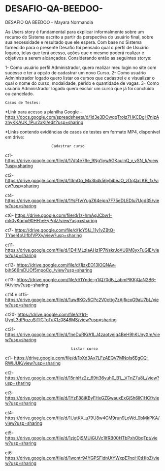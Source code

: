 # DESAFIO-QA-BEEDOO-
DESAFIO QA BEEDOO - Mayara Normandia

As Users story é fundamental para explicar informalmente sobre um recurso do Sistema escrito a partir da perspectiva do usuário final, sobre sua necessidade e resultado que ele espera. Com base no Sistema fornecido para o presente Desafio foi pensado qual o perfil de Usuário logado, telas que terá acesso, ações que o mesmo poderá realizar e objetivos a serem alcançados.
Considerando então as seguintes storys:

1- Como usuário perfil Administrador, quero realizar meu login  no site com sucesso e ter a opção de cadastrar um novo Curso.
2- Como usuário Administrador logado quero listar os cursos que cadastrei e e visualizar o qual o nome do curso, modalidade, perído e quantidade de vagas.
3- Como usuário Administrador logado quero excluir um curso que já foi concluído ou cancelado.

    Casos de Testes:
*Link para acesso a planilha Google -
https://docs.google.com/spreadsheets/d/1d3e3DOwqqTroIz7HKCDgH7njzAzhyKKAUK_1Pur2xKI/edit?usp=sharing

*Links contendo evidências de casos de testes em formato MP4, disponível em drive: 

                         Cadastrar curso
ct1-  https://drive.google.com/file/d/17dt4e76e_9Ng1iywAGKaulnQ_v_ySN_k/view?usp=sharing

ct2-  https://drive.google.com/file/d/13mOq_Mx3bdk56ybibeJO_zDqQxLKB_fx/view?usp=sharing

ct4- https://drive.google.com/file/d/1YsFfwYugZ64eipn7F75eDLEDIu7Ugd35/view?usp=sharing

ct6- https://drive.google.com/file/d/1z-hmAgJCbw1-m50vKqmx90HFheEyPqlZ/view?usp=sharing

ct7- https://drive.google.com/file/d/1cY5fJ_11y1vZBtQ-TYaeI4oUIfb1VPXy/view?usp=sharing

ct11- https://drive.google.com/file/d/1D4IMLziaAHz1P7NskrJoXU9M8yxFuGIE/view?usp=sharing

ct12- https://drive.google.com/file/d/1jzxEO13lOQNAv-bjh566mDUOf5mpoCg_/view?usp=sharing

ct13- https://drive.google.com/file/d/1Ynde-g1iQ70dFJ_abmPlKKjQaN2B6-fA/view?usp=sharing

ct14 e ct15- https://drive.google.com/file/d/1uw8KCv5CPc2V0cttg7zAjfkcxG9aU7bL/view?usp=sharing

ct20- https://drive.google.com/file/d/1rt-UygL3dPtqzuSiTIGToTuX1z0848MS/view?usp=sharing

ct21- https://drive.google.com/file/d/1neDuRKrA1LJ4zaotvejq4BeH9hKUnyXm/view?usp=sharing


                                  Listar curso 
ct1- https://drive.google.com/file/d/1bXd3Ax7LFzAEQV7MNpls6EgCQ-RWIJUK/view?usp=sharing

ct2- https://drive.google.com/file/d/15nhHz2z_69tt36yuh0_B1__VTnZ7u8I_/view?usp=sharing

ct3- https://drive.google.com/file/d/1YzF88iKByFHxGZGwauxExGjSh6lK1HCf/view?usp=sharing

ct4- https://drive.google.com/file/d/1UutKX_u79U8w4CM9run9LoWd_0bMkPKA/view?usp=sharing

ct5- https://drive.google.com/file/d/1zjgDjSMUiGUVc1IfRB00HTbPxhObqTpt/view?usp=sharing

ct6- https://drive.google.com/file/d/1wontr94YGPSFldnUtYWxpE7nqH0tHIpZ/view?usp=sharing
